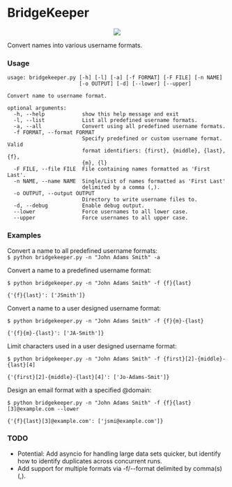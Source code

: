 # BridgeKeeper

<p align="center"><img src="https://media.giphy.com/media/e9aSISpSTtU4w/giphy.gif"></p>

Convert names into various username formats.

### Usage

```
usage: bridgekeeper.py [-h] [-l] [-a] [-f FORMAT] [-F FILE] [-n NAME]
                       [-o OUTPUT] [-d] [--lower] [--upper]

Convert name to username format.

optional arguments:
  -h, --help            show this help message and exit
  -l, --list            List all predefined username formats.
  -a, --all             Convert using all predefined username formats.
  -f FORMAT, --format FORMAT
                        Specify predefined or custom username format. Valid
                        format identifiers: {first}, {middle}, {last}, {f},
                        {m}, {l}
  -F FILE, --file FILE  File containing names formatted as 'First Last'.
  -n NAME, --name NAME  Single/List of names formatted as 'First Last'
                        delimited by a comma (,).
  -o OUTPUT, --output OUTPUT
                        Directory to write username files to.
  -d, --debug           Enable debug output.
  --lower               Force usernames to all lower case.
  --upper               Force usernames to all upper case.
```

### Examples

Convert a name to all predefined username formats:<br>
`$ python bridgekeeper.py -n "John Adams Smith" -a`

Convert a name to a predefined username format:<br>
```
$ python bridgekeeper.py -n "John Adams Smith" -f {f}{last}

{'{f}{last}': ['JSmith']}
```

Convert a name to a user designed username format:<br>
```
$ python bridgekeeper.py -n "John Adams Smith" -f {f}{m}-{last}

{'{f}{m}-{last}': ['JA-Smith']}
```

Limit characters used in a user designed username format:<br>
```
$ python bridgekeeper.py -n "John Adams Smith" -f {first}[2]-{middle}-{last}[4]

{'{first}[2]-{middle}-{last}[4]': ['Jo-Adams-Smit']}
```

Design an email format with a specified @domain:
```
$ python bridgekeeper.py -n "John Adams Smith" -f {f}{last}[3]@example.com --lower

{'{f}{last}[3]@example.com': ['jsmi@example.com']}
```

### TODO
* Potential: Add asyncio for handling large data sets quicker, but identify how to identify duplicates across concurrent runs.
* Add support for multiple formats via -f/--format delimited by comma(s) (,).
